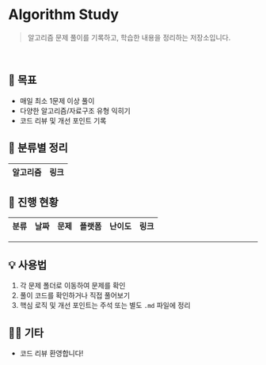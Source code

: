 # Algorithm Study

> 알고리즘 문제 풀이를 기록하고, 학습한 내용을 정리하는 저장소입니다.

</br>

## 📌 목표

- 매일 최소 1문제 이상 풀이
- 다양한 알고리즘/자료구조 유형 익히기
- 코드 리뷰 및 개선 포인트 기록


## 🧩 분류별 정리

| 알고리즘    | 링크                       |
| ------- | ------------------------ |


## 📆 진행 현황

| 분류 | 날짜        | 문제     | 플랫폼      | 난이도  | 링크                                           |
|  -  | ---------- | ------ | -------- | ---- | -------------------------------------------- |

---

## 💡 사용법

1. 각 문제 폴더로 이동하여 문제를 확인
2. 풀이 코드를 확인하거나 직접 풀어보기
3. 핵심 로직 및 개선 포인트는 주석 또는 별도 `.md` 파일에 정리

## 🙋‍♀️ 기타
* 코드 리뷰 환영합니다!


